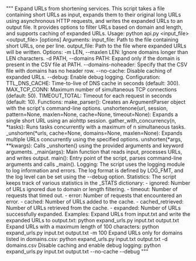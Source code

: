 """
Expand URLs from shortening services.
This script takes a file containing short URLs as input, expands them to their original long URLs using asynchronous HTTP requests, and writes the expanded URLs to an output file. It provides options to filter URLs based on domain and length, and supports caching of expanded URLs.
Usage:
    python api.py <input_file> <output_file> [options]
Arguments:
    input_file: Path to the file containing short URLs, one per line.
    output_file: Path to the file where expanded URLs will be written.
Options:
    -m LEN, --maxlen LEN: Ignore domains longer than LEN characters.
    -d PATH, --domains PATH: Expand only if the domain is present in the CSV file at PATH.
    --domains-noheader: Specify that the CSV file with domains has no header row.
    --no-cache: Disable caching of expanded URLs.
    --debug: Enable debug logging.
Configuration:
    TTL_DNS_CACHE: Time-to-live of DNS cache in seconds (default: 300).
    MAX_TCP_CONN: Maximum number of simultaneous TCP connections (default: 50).
    TIMEOUT_TOTAL: Timeout for each request in seconds (default: 10).
Functions:
    make_parser(): Creates an ArgumentParser object with the script's command-line options.
    unshortenone(url, session, pattern=None, maxlen=None, cache=None, timeout=None): Expands a single short URL using an aiohttp session.
    gather_with_concurrency(n, *tasks): Runs tasks concurrently with a maximum of n simultaneous tasks.
    _unshorten(*urls, cache=None, domains=None, maxlen=None): Expands multiple URLs concurrently using the specified options.
    unshorten(*args, **kwargs): Calls _unshorten() using the provided arguments and keyword arguments.
    _main(args): Main function that reads input, processes URLs, and writes output.
    main(): Entry point of the script, parses command-line arguments and calls _main().
Logging:
    The script uses the logging module to log information and errors. The log format is defined by LOG_FMT, and the log level can be set using the --debug option.
Statistics:
    The script keeps track of various statistics in the _STATS dictionary:
        - ignored: Number of URLs ignored due to domain or length filtering.
        - timeout: Number of requests that timed out.
        - error: Number of requests that encountered an error.
        - cached: Number of URLs added to the cache.
        - cached_retrieved: Number of URLs retrieved from the cache.
        - expanded: Number of URLs successfully expanded.
Examples:
    Expand URLs from input.txt and write the expanded URLs to output.txt:
        python expand_urls.py input.txt output.txt
    Expand URLs with a maximum length of 100 characters:
        python expand_urls.py input.txt output.txt -m 100
    Expand URLs only for domains listed in domains.csv:
        python expand_urls.py input.txt output.txt -d domains.csv
    Disable caching and enable debug logging:
        python expand_urls.py input.txt output.txt --no-cache --debug
"""
